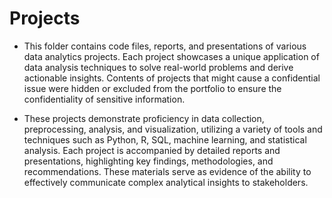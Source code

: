 # Projects

- This folder contains code files, reports, and presentations of various data analytics projects. Each project showcases a unique application of data analysis techniques to solve real-world problems and derive actionable insights. Contents of projects that might cause a confidential issue were hidden or excluded from the portfolio to ensure the confidentiality of sensitive information.

- These projects demonstrate proficiency in data collection, preprocessing, analysis, and visualization, utilizing a variety of tools and techniques such as Python, R, SQL, machine learning, and statistical analysis. Each project is accompanied by detailed reports and presentations, highlighting key findings, methodologies, and recommendations. These materials serve as evidence of the ability to effectively communicate complex analytical insights to stakeholders.


